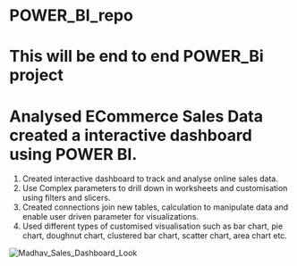 # POWER_BI_repo
# This will be end to end POWER_Bi project
# Analysed ECommerce Sales Data created a interactive dashboard using POWER BI.

1. Created interactive dashboard to track and analyse online sales data.
2. Use Complex parameters to drill down in worksheets and customisation using filters and slicers.
3. Created connections join new tables, calculation to manipulate data and enable user driven parameter for visualizations.
4. Used different types of customised visualisation such as bar chart, pie chart, doughnut chart, clustered bar chart, scatter chart, area chart etc.

![Madhav_Sales_Dashboard_Look](https://github.com/1shikha7/POWER_BI_repo/assets/39122590/096cb48d-77ae-4cb9-82a6-504c167a2736)
